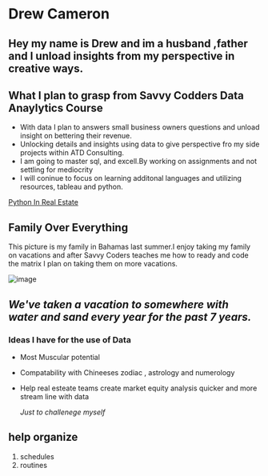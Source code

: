 # Drew Cameron
## Hey my name is Drew and im a husband ,father and I unload insights from my perspective in creative ways.

## What I plan to grasp from Savvy Codders Data Anaylytics Course 
*  With data I plan to answers small business owners questions and unload insight on bettering their revenue.
* Unlocking details and insights using data to give perspective fro my side projects within ATD Consulting.
* I am going to master sql, and excell.By working on assignments and not settling for mediocrity
* I will coninue to focus on learning additonal languages and utilizing resources, tableau and python.

[Python In Real Estate]( https://towardsdatascience.com/automating-real-estate-investment-analysis-d2b07395833b)


## Family Over Everything

This picture is my family in Bahamas last summer.I enjoy taking my family on vacations and after Savvy Coders teaches me how to ready and code the matrix I plan on taking them on more vacations.


![image](https://github.com/num1cam/Homework/assets/63106405/8ab220ab-e205-41b6-a544-73014eb1e0e2)


## **_We've taken a vacation to somewhere with water and sand every year for the past 7 years._**

### Ideas I have for the use of Data

* Most Muscular potential
* Compatability with Chineeses zodiac , astrology and numerology
* Help real esteate teams create market equity analysis quicker and more stream line with data

  _Just to challenege myself_

## help organize
1. schedules
2. routines
   

 
